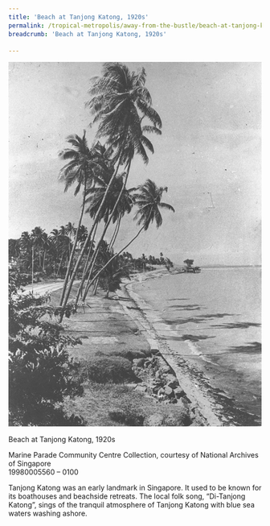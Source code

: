```yaml
---
title: 'Beach at Tanjong Katong, 1920s'
permalink: /tropical-metropolis/away-from-the-bustle/beach-at-tanjong-katong-1920s/
breadcrumb: 'Beach at Tanjong Katong, 1920s'

---
```



![Beach at Tanjong Katong, 1920s](/images/sub3-9.jpg)
<div class="custom-caption">
<div><p>Beach at Tanjong Katong, 1920s</p></div>
<div>Marine Parade Community Centre Collection, courtesy of National Archives of Singapore</div>
<div>19980005560 – 0100</div>
</div>

Tanjong Katong was an early landmark in Singapore. It used to be known for its boathouses and beachside retreats. The local folk song, “Di-Tanjong Katong”, sings of the tranquil atmosphere of Tanjong Katong with blue sea waters washing ashore.




